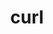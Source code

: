 ---
title: "curl"
layout: cache
categories: [package, v0.18.0]
meta: {"versions": ["7.83.0"], "compilers": ["gcc@=7.5.0"], "oss": ["ubuntu18.04"], "platforms": ["linux"], "targets": ["x86_64"], "stacks": ["build_systems", "data-vis-sdk", "e4s", "radiuss", "root", "tutorial"], "num_specs": 2, "num_specs_by_stack": {"tutorial": 1, "root": 2, "radiuss": 1, "data-vis-sdk": 1, "e4s": 1, "build_systems": 1}}
spec_details: [{"hash": "7fafhivu3l77xdzqfd3phns7imcogwtn", "compiler": "gcc@=7.5.0", "versions": ["7.83.0"], "os": "ubuntu18.04", "platform": "linux", "target": "x86_64", "variants": ["~gssapi", "~ldap", "~libidn2", "~librtmp", "libs=shared,static", "~libssh", "~libssh2", "~nghttp2", "tls=openssl"], "stacks": ["tutorial", "root", "radiuss", "data-vis-sdk", "e4s"], "size": "-", "tarball": "https://binaries.spack.io/releases/v0.18.0/build_cache/linux-ubuntu18.04-x86_64/gcc-7.5.0/curl-7.83.0/linux-ubuntu18.04-x86_64-gcc-7.5.0-curl-7.83.0-7fafhivu3l77xdzqfd3phns7imcogwtn.spack"}, {"hash": "lp5kweq537ntscc3pvus2i7zw4vp2atr", "compiler": "gcc@=7.5.0", "versions": ["7.83.0"], "os": "ubuntu18.04", "platform": "linux", "target": "x86_64", "variants": ["~gssapi", "~ldap", "+libidn2", "~librtmp", "libs=shared,static", "~libssh", "~libssh2", "~nghttp2", "tls=openssl"], "stacks": ["build_systems", "root"], "size": "-", "tarball": "https://binaries.spack.io/releases/v0.18.0/build_cache/linux-ubuntu18.04-x86_64/gcc-7.5.0/curl-7.83.0/linux-ubuntu18.04-x86_64-gcc-7.5.0-curl-7.83.0-lp5kweq537ntscc3pvus2i7zw4vp2atr.spack"}]
---